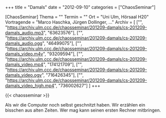 +++
title = "Damals"
date = "2012-09-10"
categories = ["ChaosSeminar"]

[ChaosSeminar]
Thema = ""
Termin = ""
Ort = "Uni Ulm, Hörsaal H20"
Vortragende = "Marco Haschka, Jürgen Dollinger, ..."
Archiv = [
	["", "https://archiv.ulm.ccc.de/chaosseminar/201209-damals/cs-201209-damals_audio.mp3", "63623576"],
	["", "https://archiv.ulm.ccc.de/chaosseminar/201209-damals/cs-201209-damals_audio.ogg", "46499075"],
	["", "https://archiv.ulm.ccc.de/chaosseminar/201209-damals/cs-201209-damals_video.m4v", "93209594"],
	["", "https://archiv.ulm.ccc.de/chaosseminar/201209-damals/cs-201209-damals_video.mp4", "174121709"],
	["", "https://archiv.ulm.ccc.de/chaosseminar/201209-damals/cs-201209-damals_video.ogv", "716426345"],
	["", "https://archiv.ulm.ccc.de/chaosseminar/201209-damals/cs-201209-damals_video_high.mp4", "736002627"]
	]
+++

{{< chaosseminar >}}

Als wir die Computer noch selbst geschnitzt haben. Wir erzählen ein bisschen aus alten Zeiten. Wer mag kann seinen ersten Rechner mitbringen.
